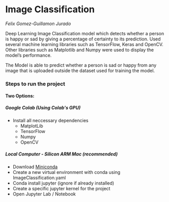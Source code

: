 # Image Classification
*Felix Gomez-Guillamon Jurado*

Deep Learning Image Classification model which detects whether a person is happy or sad by giving a percentage of certainty to its prediction. Used several machine learning libraries such as TensorFlow, Keras and OpenCV. Other libraries such as Matplotlib and Numpy were used to display the model’s performance. 

The Model is able to predict whether a person is sad or happy from any image that is uploaded outside the dataset used for training the model.


### Steps to run the project
#### Two Options:
##### Google Colab (Using Colab's GPU)
- Install all neccessary dependencies
	- MatplotLib
	- TensorFlow
	- Numpy
	- OpenCV
##### Local Computer - Silicon ARM Mac (recommended)
- Download <a href="https://docs.conda.io/en/main/miniconda.html">Miniconda</a>
- Create a new virtual environment with conda using ImageClassification.yaml
- Conda install jupyter (ignore if already installed)
- Create a specific jupyter kernel for the project
- Open Jupyter Lab / Notebook


